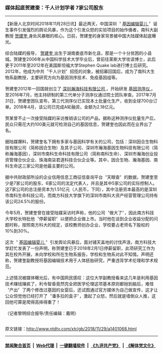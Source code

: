 ### 媒体起底贺建奎：千人计划学者  7家公司股东
------------------------

<div class="wysiwyg">
 【新唐人北京时间2018年11月28日讯】最近两天，中国深圳〝
 <a href="http://www.ntdtv.com/xtr/gb/articlelistbytag_基因编辑婴儿.html" target="_blank">
  基因编辑婴儿
 </a>
 〞诞生事件引发强烈的舆论风暴，作为这个引发众怒的实验项目的始作俑者，南科大副教授
 <a href="http://www.ntdtv.com/xtr/gb/articlelistbytag_贺建奎.html" target="_blank">
  贺建奎
 </a>
 身处风暴眼的核心。日前，贺建奎的身家背景被中国大陆媒体起底曝光。
 <br/>
 <br/>
 综合陆媒的报导，
 <a href="http://www.ntdtv.com/xtr/gb/articlelistbytag_贺建奎.html" target="_blank">
  贺建奎
 </a>
 出生于湖南娄底市新化县，那是一个十分贫困的小县城。贺建奎2006年从中国科学技术大学毕业后，曾前往莱斯大学攻读博士，此后更于2011年至2012年在美国斯坦福大学Stephen Quake lab进行博士后研究。2012年，他成为中共〝千人计划〞招揽的对象，被招募回国后，成为了南科大生物系副教授，主要研究方向为基因测序技术、免疫基因组等。
 <br/>
 <br/>
 贺建奎2012年一回国就创立了
 <a href="http://www.ntdtv.com/xtr/gb/articlelistbytag_深圳瀚海科技有限公司.html" target="_blank">
  深圳瀚海科技有限公司
 </a>
 ，开始研发
 <a href="http://www.ntdtv.com/xtr/gb/articlelistbytag_基因测序仪.html" target="_blank">
  基因测序仪
 </a>
 。至2016年7月，他主持研制的第三代单分子测序仪通过院士团队审查。2017年7月31日，贺建奎团队宣布，第三代测序仪已实现本土批量化生产，收到全球700台订单。2018年4月，该公司已完成A轮融资，金额为2.18亿元。
 <br/>
 <br/>
 贺某曾不止一次接受陆媒的采访推销该公司的产品，据称这种测序仪批量生产后，民众只需花大约100美元就可检测自己的基因信息，贺建奎也因此而在业界出了名。
 <br/>
 <br/>
 据陆媒爆料，贺建奎名下拥有多家与基因科学有关的公司，包括：深圳因合生物科技有限公司（简称因合生物）及其子公司、深圳市瀚海基因生物科技有限公司（简称瀚海基因），深圳市南科生命科技有限公司（简称南科生命）、深圳市瀚海创业投资管理合伙企业、珠海南柒君道科技合伙企业等。其中，因合生物、瀚海基因、南科生命这三家公司是他最主要的公司。
 <br/>
 <br/>
 据中共财政部所设的企业信用信息工商征信查询平台〝天眼查〞的数据，贺建奎至少是7家公司的股东、6家公司的法定代表人，并且是其中5家公司的实际控制人。这7家公司的总注册资本为1.51亿元（人民币，下同），其中注册资本最高的是深圳市南科生命科技公司，而南方科技大学旗下的深圳市南科大资产经营管理公司持有该公司24.5%的股份。
 <br/>
 <br/>
 今年5月，贺建奎曾在接受陆媒采访时声称，他的公司〝做大了〞，因此南方科技大学校长特批他〝停薪留职〞以便把企业做上市。当时他在谈到企业收益分配的问题时称，按照南方科大的规定，该校教师创办企业，学校要占老师名下股权的10%到30%。
 <br/>
 <br/>
 这次〝
 <a href="http://www.ntdtv.com/xtr/gb/articlelistbytag_基因编辑婴儿.html" target="_blank">
  基因编辑婴儿
 </a>
 〞引发舆论风暴后，面对铺天盖地的讨伐声浪，南方科技大学赶忙发表了一份声明，称贺建奎已于2018年2月1日停薪留职，此项研究工作为其在校外开展，未向学校和所在生物系报告，学校和生物系对此不知情。声明还称，贺建奎副教授将基因编辑技术用于人体胚胎研究，严重违背学术伦理和学术规范。
 <br/>
 <br/>
 上述情况被媒体曝光后，有中国网民感叹：这位大学副教授看来这几年是利用基因技术赚钱赚疯了，利令智昏竟然完全把医学伦理这项基本原则都抛到脑后，难怪〝产出〞了两个修改过基因的女婴后，还试图通过官方媒体为自己做宣传，这才让公众惊觉他已经打开了〝潘多拉的盒子〞，激起了众怒，然后就是墙倒众人推，这回他可算是爬得高摔得重了！
 <br/>
 <br/>
 （记者黎明综合报导/责任编辑：戴明）
</div>

<br/>原文链接：http://www.ntdtv.com/xtr/gb/2018/11/29/a1401068.html


------------------------
#### [禁闻聚合首页](https://github.com/gfw-breaker/banned-news/blob/master/README.md) &nbsp;|&nbsp; [Web代理](https://github.com/gfw-breaker/open-proxy/blob/master/README.md) &nbsp;|&nbsp; [一键翻墙软件](https://github.com/gfw-breaker/nogfw/blob/master/README.md) &nbsp;|&nbsp; [《九评共产党》](https://github.com/gfw-breaker/9ping.md/blob/master/README.md#九评之一评共产党是什么) &nbsp;|&nbsp; [《解体党文化》](https://github.com/gfw-breaker/jtdwh.md/blob/master/README.md#绪论)